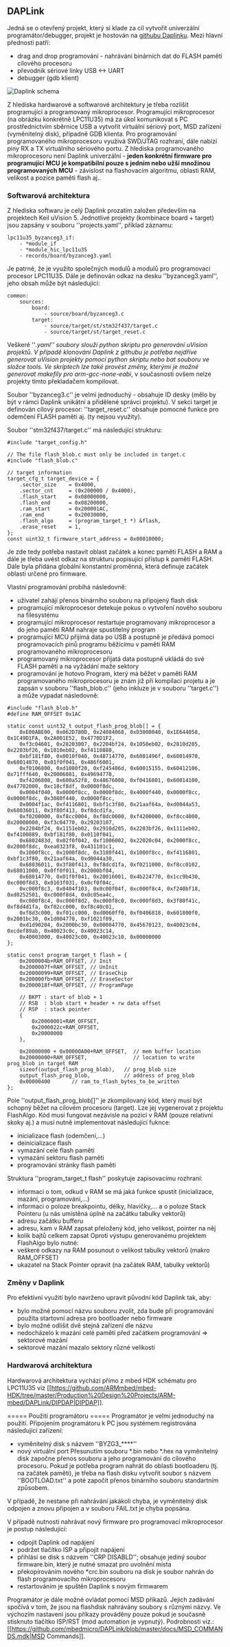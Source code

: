 ## DAPLink

Jedná se o otevřený projekt, který si klade za cíl vytvořit univerzální programátor/debugger, projekt je hostován na  [githubu Daplinku](https://github.com/mbedmicro/DAPLink). Mezi hlavní přednosti patří:
  * drag and drop programování - nahrávání binárních dat do FLASH paměti cílového procesoru
  * převodník sériové linky USB <-> UART
  * debugger (gdb klient)

![Daplink schema](/images/hardware/daplink.png)

Z hlediska hardwarové a softwarové architektury je třeba rozlišit programující a programovaný mikroprocesor. Programující mikroprocesor (na obrázku konkrétně LPC11U35) má za úkol komunikovat s PC prostřednictvím sběrnice USB a vytvořit virtuální sériový port, MSD zařízení (vyměnitelný disk), případně GDB klienta. Pro programování programovaného mikroprocesoru využívá SWD/JTAG rozhraní, dále nabízí piny RX a TX virtuálního sériového portu. Z hlediska programovaného mikroprocesoru není Daplink univerzální - **jeden konkrétní firmware pro programující MCU je kompatibilní pouze s jedním nebo užší množinou programovaných MCU** - závislost na flashovacím algoritmu, oblasti RAM, velikost a pozice paměti flash aj..

### Softwarová architektura 
Z hlediska softwaru je celý Daplink prozatím založen především na projektech Keil uVision 5. Jednotlivé projekty (kombinace board + target) jsou zapsány v souboru ''projects.yaml'', příklad záznamu:
```
lpc11u35_byzanceg3_if:
    - *module_if
    - *module_hic_lpc11u35
    - records/board/byzanceg3.yaml
```
Je patrné, že je využito společných modulů a modulů pro programovací procesor LPC11U35. Dále je definován odkaz na desku ''byzanceg3.yaml'', jeho obsah může být následující:

```
common:
    sources:
        board:
            - source/board/byzanceg3.c
        target:
            - source/target/st/stm32f437/target.c
            - source/target/st/target_reset.c
```

Veškeré ''*.yaml'' soubory slouží python skriptu pro generování uVision projektů. V případě klonování Daplink z githubu je potřeba nejdříve generovat uVision projekty pomocí python skriptu nebo bat souboru ve složce tools. Ve skriptech lze také provést změny, kterými je možné generovat makefily pro arm-gcc-none-eabi*, v současnosti ovšem nelze projekty tímto překladačem kompilovat.

Soubor ''byzanceg3.c'' je velmi jednoduchý - obsahuje ID desky (mělo by být v rámci Daplink unikátní a přidělené správci projektu). V sekci target je definován cílový procesor: ''target_reset.c'' obsahuje pomocné funkce pro odemčení FLASH paměti aj. (ty nejsou využity).

Soubor ''stm32f437/target.c'' má následující strukturu:
```
#include "target_config.h"

// The file flash_blob.c must only be included in target.c
#include "flash_blob.c"

// target information
target_cfg_t target_device = {
    .sector_size    = 0x4000,
    .sector_cnt     = (0x200000 / 0x4000),
    .flash_start    = 0x08000000,
    .flash_end      = 0x08200000,
    .ram_start      = 0x200001AC,
    .ram_end        = 0x20030000,
    .flash_algo     = (program_target_t *) &flash,		
    .erase_reset    = 1,
};
const uint32_t firmware_start_address = 0x08010000;

```

Je zde tedy potřeba nastavit oblast začátek a konec paměti FLASH a RAM a dále je třeba uvést odkaz na strukturu popisující přístup k paměti FLASH. Dále byla přidána globální konstantní proměnná, která definuje začátek oblasti určené pro firmware.

Vlastní programování probíhá následovně:
  * uživatel zahájí přenos binárního souboru na připojený flash disk
  * programující mikroprocesor detekuje pokus o vytvoření nového souboru na filesystému
  * programující mikroprocesor restartuje programovaný mikroprocesor a do jeho paměti RAM nahraje spustitelný program
  * programující MCU přijímá data po USB a postupně je předává pomocí programovacích pinů programu běžícímu v paměti RAM programovaného mikroprocesoru
  * programovaný mikroprocesor přijatá data postupně ukládá do své FLASH pamětí a na vyžádání maže sektory
  * programování je hotovo
Program, který má běžet v paměti RAM programovaného mikroprocesoru je znám již při kompilaci projetu a je zapsán v souboru ''flash_blob.c'' (jeho inkluze je v souboru ''target.c'') a může vypadat následovně:

```
#include "flash_blob.h"
#define RAM_OFFSET 0x1AC

static const uint32_t output_flash_prog_blob[] = {
    0xE00ABE00, 0x062D780D, 0x24084068, 0xD3000040, 0x1E644058, 0x1C49D1FA, 0x2A001E52, 0x4770D1F2,
    0xf3c04601, 0x28203007, 0x2204bf24, 0x1050eb02, 0x2810d205, 0x2203bf26, 0x1010eb02, 0xf4110880,
    0xbf181f80, 0x0010f040, 0x48714770, 0x6001496f, 0x60014970, 0x68014870, 0x01f0f041, 0x486f6001,
    0xf0106800, 0xd1080f20, 0xf245486d, 0x60015155, 0x60412106, 0x71fff640, 0x20006081, 0x49694770,
    0xf4206808, 0x600a52f8, 0x48676008, 0xf0416801, 0x60014100, 0x47702000, 0xc18cf8df, 0x0000f8dc,
    0x0004f040, 0x0000f8cc, 0x0000f8dc, 0x4000f440, 0x0000f8cc, 0x0000f8dc, 0x3080f440, 0x0000f8cc,
    0x0004f1ac, 0xf4116801, 0xbf1c3f80, 0x21aaf64a, 0xd0044a53, 0x68036011, 0x3f80f413, 0xf8dcd1fa,
    0xf0200000, 0xf8cc0004, 0xf8dc0000, 0xf4200000, 0xf8cc4000, 0x20000000, 0xf3c04770, 0x29203107,
    0x2204bf24, 0x1151eb02, 0x2910d205, 0x2203bf26, 0x1111eb02, 0xf4100889, 0xbf181f80, 0x0110f041,
    0x6802483d, 0x02f0f042, 0xf1006002, 0x22020c04, 0x2000f8cc, 0x2000f8dc, 0xea0323f8, 0x431101c1,
    0x1000f8cc, 0x1000f8dc, 0x3180f441, 0x1000f8cc, 0xf4116801, 0xbf1c3f80, 0x21aaf64a, 0xd0044a30,
    0x68036011, 0x3f80f413, 0xf8dcd1fa, 0xf0211000, 0xf8cc0102, 0x68011000, 0x0ff0f011, 0x2000bf04,
    0x68014770, 0x01f0f041, 0x20016001, 0x4b224770, 0x1cc9b430, 0xc000f8d3, 0x0103f031, 0x0cf0f04c,
    0xc000f8c3, 0x0404f103, 0x0c00f04f, 0xc000f8c4, 0xf240bf18, 0xd0252501, 0xc000f8d4, 0x0c05ea4c,
    0xc000f8c4, 0xc000f8d2, 0xc000f8c0, 0xc000f8d3, 0x3f80f41c, 0xf8d4d1fa, 0xf02cc000, 0xf8c40c01,
    0xf8d3c000, 0xf01cc000, 0xd0060ff0, 0xf0406818, 0x601800f0, 0x2001bc30, 0x1d004770, 0xf1021f09,
    0xd1d90204, 0x2000bc30, 0x00004770, 0x45670123, 0x40023c04, 0xcdef89ab, 0x40023c0c, 0x40023c14,
    0x40003000, 0x40023c00, 0x40023c10, 0x00000000
};

static const program_target_t flash = {
    0x2000004b+RAM_OFFSET, // Init
    0x2000007f+RAM_OFFSET, // UnInit
    0x20000099+RAM_OFFSET, // EraseChip
    0x200000fb+RAM_OFFSET, // EraseSector
    0x2000018f+RAM_OFFSET, // ProgramPage

    // BKPT : start of blob + 1
    // RSB  : blob start + header + rw data offset
    // RSP  : stack pointer
    {
        0x20000001+RAM_OFFSET,
        0x2000022c+RAM_OFFSET,
        0x20000000
    },

    0x20000000 + 0x00000A00+RAM_OFFSET,  // mem buffer location
    0x20000000+RAM_OFFSET,               // location to write prog_blob in target RAM
    sizeof(output_flash_prog_blob),   // prog_blob size
    output_flash_prog_blob,           // address of prog_blob
    0x00000400       // ram_to_flash_bytes_to_be_written
};
```

Pole ''output_flash_prog_blob[]'' je zkompilovaný kód, který musí být schopný běžet na cílovém procesoru (target). Lze jej vygenerovat z projektu FlashAlgo. Kód musí fungovat nezávisle na pozici v RAM (pouze relativní skoky aj.) a musí nutně implementovat následující fuknce:
  * inicializace flash (odemčení,...)
  * deinicializace flash
  * vymazání celé flash paměti
  * vymazání sektoru flash paměti
  * programování stránky flash paměti

Struktura ''program_target_t flash'' poskytuje zapisovacímu rozhraní:
  * informaci o tom, odkud v RAM se má jaká funkce spustit (inicializace, mazání, programování,...)
  * informaci o poloze breakpointu, délky, hlavičky,... a o poloze Stack Pointeru (u nás umístěná úplně na začátku tabulky vektorů)
  * adresu začátku bufferu
  * adresu, kam v RAM zapsat přeložený kód, jeho velikost, pointer na něj
  * kolik bajtů celkem zapsat
Oproti výstupu generovanému projektem FlashAlgo bylo nutné:
  * veškeré odkazy na RAM posunout o velikost tabulky vektorů (makro RAM_OFFSET)
  * ukazatel na Stack Pointer opravit (na začátek RAM, tabulky vektorů)

### Změny v Daplink 
Pro efektivní využití bylo navrženo upravit původní kód Daplink tak, aby:
  * bylo možné pomocí názvu souboru zvolit, zda bude při programování použita startovní adresa pro bootloader nebo firmware
  * bylo možné odlišit dvě stejná zařízení dle názvu
  * nedocházelo k mazání celé paměti před začátkem programování => sektorové mazání
  * sektorové mazání mazalo sektory různé velikosti

### Hardwarová architektura 
Hardwarová architektura vychází přímo z mbed HDK schématu pro LPC11U35 viz [[https://github.com/ARMmbed/mbed-HDK/tree/master/Production%20Design%20Projects/ARM-mbed/DAPLink/DIPDAP|DIPDAP]].

===== Použití programátoru =====
Programátor je velmi jednoduchý na použití. Připojením programátoru k PC jsou systémem registrována následující zařízení:
  * vyměnitelný disk s názvem ''BYZG3_****'' 
  * nový virtuální port
Přesunutím souboru *.bin nebo *.hex na vyměnitelný disk započne přenos souboru a jeho programování do cílového procesoru. Pokud je potřeba program nahrát do oblasti bootloaderu (tj. na začátek paměti), je třeba na flash disku vytvořit soubor s názvem ''BOOTLOAD.txt'' a poté započít přenos binárního souboru standartním způsobem. 

V případě, že nestane při nahrávání jakákoli chyba, je vyměnitelný disk odpojen a znovu připojen a v souboru FAIL.txt je chyba popsána.

V případě nutnosti nahrávat nový firmware pro programovací mikroprocesor je postup následující:
  * odpojit Daplink od napájení
  * podržet tlačítko ISP a připojit napájení
  * přihlásí se disk s názvem ''CRP DISABLD''; obsahuje jediný soubor firmware.bin, který je nutné smazat pro uvolnění místa
  * překopírováním nového *crc.bin souboru na disk je soubor nahrán do flash programovacího mikroprocesoru
  * restartováním je spuštěn Daplink s novým firmwarem

Programátor je dále možné ovládat pomocí MSD příkazů. Jejich zadávání spočívá v tom, že jsou na flashdisk nahrávány soubory s různými názvy. Ve výchozím nastavení jsou příkazy prováděny pouze pokud je současně stisknuto tlačítko ISP/RST (mód automation je vypnutý). Podrobnosti viz.: [[https://github.com/mbedmicro/DAPLink/blob/master/docs/MSD_COMMANDS.mdk|MSD Commands]].